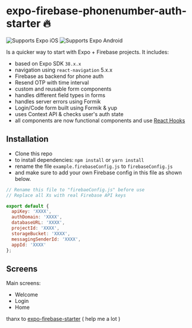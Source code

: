 # expo-firebase-phonenumber-auth-starter 🔥

<p>
  <!-- iOS -->
  <img alt="Supports Expo iOS" longdesc="Supports Expo iOS" src="https://img.shields.io/badge/iOS-4630EB.svg?style=flat-square&logo=APPLE&labelColor=999999&logoColor=fff" />
  <!-- Android -->
  <img alt="Supports Expo Android" longdesc="Supports Expo Android" src="https://img.shields.io/badge/Android-4630EB.svg?style=flat-square&logo=ANDROID&labelColor=A4C639&logoColor=fff" />  
</p>

Is a quicker way to start with Expo + Firebase projects. It includes:

- based on Expo SDK `38.x.x`
- navigation using `react-navigation` 5.x.x
- Firebase as backend for phone auth
- Resend OTP with time interval 
- custom and reusable form components
- handles different field types in forms
- handles server errors using Formik
- Login/Code form built using Formik & yup
- uses Context API & checks user's auth state
- all components are now functional components and use [React Hooks](https://reactjs.org/docs/hooks-intro.html)

## Installation

- Clone this repo
- to install dependencies: `npm install` or `yarn install`
- rename the file `example.firebaseConfig.js` to `firebaseConfig.js`
- and make sure to add your own Firebase config in this file as shown below.

```js
// Rename this file to "firebaeConfig.js" before use
// Replace all Xs with real Firebase API keys

export default {
  apiKey: 'XXXX',
  authDomain: 'XXXX',
  databaseURL: 'XXXX',
  projectId: 'XXXX',
  storageBucket: 'XXXX',
  messagingSenderId: 'XXXX',
  appId: 'XXXX'
};
```

## Screens

Main screens:

- Welcome
- Login
- Home


thanx to [expo-firebase-starter](https://github.com/expo-community/expo-firebase-starter) ( help me a lot )
